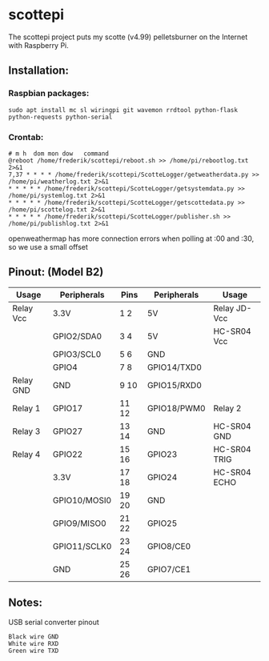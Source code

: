# scottepi

The scottepi project puts my scotte (v4.99) pelletsburner on the Internet with Raspberry Pi.

## Installation:
 
### Raspbian packages:
```
sudo apt install mc sl wiringpi git wavemon rrdtool python-flask python-requests python-serial
```

### Crontab:
```
# m h  dom mon dow   command
@reboot /home/frederik/scottepi/reboot.sh >> /home/pi/rebootlog.txt 2>&1
7,37 * * * * /home/frederik/scottepi/ScotteLogger/getweatherdata.py >> /home/pi/weatherlog.txt 2>&1
* * * * * /home/frederik/scottepi/ScotteLogger/getsystemdata.py >> /home/pi/systemlog.txt 2>&1
* * * * * /home/frederik/scottepi/ScotteLogger/getscottedata.py >> /home/pi/scottelog.txt 2>&1
* * * * * /home/frederik/scottepi/ScotteLogger/publisher.sh >> /home/pi/publishlog.txt 2>&1
```
openweathermap has more connection errors when polling at :00 and :30, so we use a small offset

## Pinout: (Model B2)

| Usage      | Peripherals  | Pins  | Peripherals | Usage        |
| ---        | ---          | ---   | ---         | ---          |
| Relay Vcc  | 3.3V         |  1  2 | 5V          | Relay JD-Vcc |
|            | GPIO2/SDA0   |  3  4 | 5V          | HC-SR04 Vcc  | 
|            | GPIO3/SCL0   |  5  6 | GND         |              |
|            | GPIO4        |  7  8 | GPIO14/TXD0 |              |
| Relay GND  | GND          |  9 10 | GPIO15/RXD0 |              |
| Relay 1    | GPIO17       | 11 12 | GPIO18/PWM0 | Relay 2      | 
| Relay 3    | GPIO27       | 13 14 | GND         | HC-SR04 GND  | 
| Relay 4    | GPIO22       | 15 16 | GPIO23      | HC-SR04 TRIG | 
|            | 3.3V         | 17 18 | GPIO24      | HC-SR04 ECHO | 
|            | GPIO10/MOSI0 | 19 20 | GND         |              | 
|            | GPIO9/MISO0  | 21 22 | GPIO25      |              | 
|            | GPIO11/SCLK0 | 23 24 | GPIO8/CE0   |              |
|            | GND          | 25 26 | GPIO7/CE1   |              |

## Notes:
USB serial converter pinout
```
Black wire GND
White wire RXD
Green wire TXD
```
